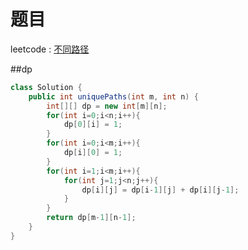 # 题目

leetcode : [不同路径](https://leetcode-cn.com/problems/unique-paths/)

##dp
```Java
class Solution {
    public int uniquePaths(int m, int n) {
        int[][] dp = new int[m][n];
        for(int i=0;i<n;i++){
            dp[0][i] = 1;
        }
        for(int i=0;i<m;i++){
            dp[i][0] = 1;
        }
        for(int i=1;i<m;i++){
            for(int j=1;j<n;j++){
                dp[i][j] = dp[i-1][j] + dp[i][j-1]; 
            }
        }
        return dp[m-1][n-1];
    }
}
```
